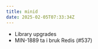 ```yaml
---
title: minid
date: 2025-02-05T07:33:34Z
---
```

- Library upgrades
- MIN-1889 ta i bruk Redis (#537)

